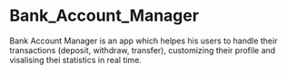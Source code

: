 # Bank_Account_Manager
Bank Account Manager is an app which helpes his users to handle their transactions (deposit, withdraw, transfer), customizing their profile and visalising thei statistics in real time.
 
